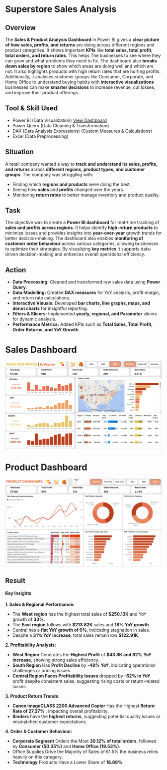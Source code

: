 # Superstore Sales Analysis

## Overview 
The **Sales & Product Analysis Dashboard** in Power BI gives a **clear picture of how sales, profits, and returns** are doing across different regions and product categories. It shows important **KPIs** like **total sales, total profit, total orders, and return rates**. This helps The businesses to see where they can grow and what problems they need to fix. The dashboard also **breaks down sales by region** to show which areas are doing well and which are not. It also highlights products with high return rates that are hurting profits. Additionally, it analyses customer groups like Consumer, Corporate, and Home Office to understand buying habits with **interactive visualizations** businesses can make **smarter decisions** to increase revenue, cut losses, and improve their product offerings.

## Tool & Skill Used
- Power BI (Data Visualization) <a href="https://app.powerbi.com/view?r=eyJrIjoiZTEzYzY0ZDAtNjAwYS00NmJjLWExNGQtMWNjNWFiZmVmNjRmIiwidCI6ImRmODY3OWNkLWE4MGUtNDVkOC05OWFjLWM4M2VkN2ZmOTVhMCJ9">View Dashboard</a>
- Power Query (Data Cleaning & Transformation)
- DAX (Data Analysis Expressions) (Custom Measures & Calculations)
- Excel (Data Preprocessing)

## Situation
A retail company wanted a way to **track and understand its sales, profits, and returns** across **different regions, product types, and customer groups**. The company was struggling with:
-	Finding which **regions and products** were doing the best.
-	Seeing how **sales** and **profits** changed over the years.
-	Monitoring **return rates** to better manage inventory and product quality.

## Task
The objective was to create a **Power BI dashboard** for real-time tracking of **sales and profits across regions**. It helps identify **high-return products** to minimize losses and provides insights into **year-over-year** growth trends for better decision-making. The dashboard also enables **monitoring of customer order behaviour** across various categories, allowing businesses to optimize their strategies. By visualizing **key metrics** it supports data-driven decision-making and enhances overall operational efficiency.

## Action
- **Data Processing:** Cleaned and transformed raw sales data using **Power Query**.
- **Data Modelling:** Created **DAX measures** for YoY analysis, profit margin, and return rate calculations.
- **Interactive Visuals:** Developed **bar charts, line graphs, maps, and donut charts** for insightful reporting.
- **Filters & Slicers:** Implemented **yearly, regional, and Parameter** slicers for dynamic analysis.
- **Performance Metrics:** Added KPIs such as **Total Sales, Total Profit, Order Returns, and YoY Growth**.

# Sales Dashboard
![image alt](https://github.com/bhaskarkumar222/Superstore-Sales-Analysis/blob/5bc31d28081d1fb501ebf719f64fdea85514f377/Visualization/Screenshot%202025-02-10%20223051.png)

# Product Dashboard
![image alt](https://github.com/bhaskarkumar222/Superstore-Sales-Analysis/blob/5bc31d28081d1fb501ebf719f64fdea85514f377/Visualization/Screenshot%202025-02-10%20223133.png)

## Result
#### Key Insights
**1. Sales & Regional Performance:**
  - The **West region** has the highest total sales of **$250.13K** and YoY growth of **33%**.
  - The **East region** follows with **$213.82K** sales and **18% YoY growth**.
  - Central has a **flat YoY growth of 0%**, indicating stagnation in sales.
  - Despite a **31% YoY increase**, total sales remain low **$122.91K**.

**2. Profitability Analysis:**
  - **West Region** Generates the **Highest Profit** of **$43.8K and  82% YoY increase**, showing strong sales efficiency.
  - **South Region** Has **Profit Decline** by **-48% YoY**, indicating operational challenges or pricing issues.
  - **Central Region Faces Profitability Issues** dropped by  **-62% in YoY** profit despite consistent sales, suggesting rising costs or return-related losses.

**3. Product Return Trends:**
  - **Canon imageCLASS 2200 Advanced Copier** Has the Highest **Return Rate of  27.27%** , impacting overall profitability.
  - **Binders** have the **highest returns**, suggesting potential quality issues or mismatched customer expectations.

**4. Order & Customer Behaviour:**
  - **Corporate Segment** Orders the Most **30.12% of total orders**, followed by **Consumer (50.35%)** and **Home Office (19.53%)**.
  - Office Supplies Drive the Majority of Sales of 61.5% the business relies heavily on this category.
  - **Technology** Products Have a Lower Share of **18.88%**.

